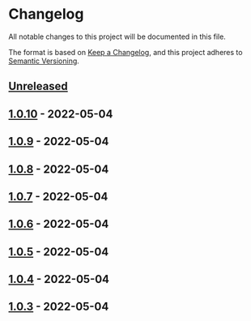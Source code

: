 # Changelog

All notable changes to this project will be documented in this file.

The format is based on [Keep a Changelog](https://keepachangelog.com/en/1.0.0/),
and this project adheres to [Semantic Versioning](https://semver.org/spec/v2.0.0.html).

## [Unreleased]

## [1.0.10] - 2022-05-04

## [1.0.9] - 2022-05-04

## [1.0.8] - 2022-05-04

## [1.0.7] - 2022-05-04

## [1.0.6] - 2022-05-04

## [1.0.5] - 2022-05-04

## [1.0.4] - 2022-05-04

## [1.0.3] - 2022-05-04

[Unreleased]: https://github.com/anishare/AniShare-Android-Client/compare/1.0.10...HEAD

[1.0.10]: https://github.com/anishare/AniShare-Android-Client/compare/1.0.9...1.0.10

[1.0.9]: https://github.com/anishare/AniShare-Android-Client/compare/1.0.8...1.0.9

[1.0.8]: https://github.com/anishare/AniShare-Android-Client/compare/1.0.7...1.0.8

[1.0.7]: https://github.com/anishare/AniShare-Android-Client/compare/1.0.6...1.0.7

[1.0.6]: https://github.com/anishare/AniShare-Android-Client/compare/1.0.5...1.0.6

[1.0.5]: https://github.com/anishare/AniShare-Android-Client/compare/1.0.4...1.0.5

[1.0.4]: https://github.com/anishare/AniShare-Android-Client/compare/1.0.3...1.0.4

[1.0.3]: https://github.com/anishare/AniShare-Android-Client/compare/d3e343d94e019dc6c8c9d1e6e32e4935a39d3a35...1.0.3
